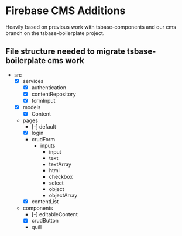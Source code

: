 # Firebase CMS Additions

Heavily based on previous work with tsbase-components and our cms branch on the tsbase-boilerplate project.

## File structure needed to migrate tsbase-boilerplate cms work

- src
  - [x] services
    - [x] authentication
    - [x] contentRepository
    - [x] formInput
  - [x] models
    - [x] Content
  - pages
    - [-] default
    - [x] login
    - crudForm
      - inputs
        - input
        - text
        - textArray
        - html
        - checkbox
        - select
        - object
        - objectArray
    - [x] contentList
  - components
    - [-] editableContent
    - [x] crudButton
    - quill
